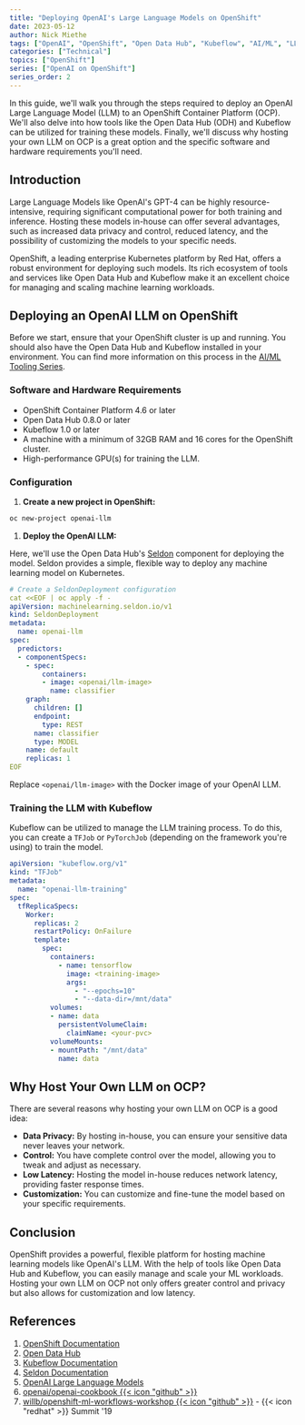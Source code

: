 ```yaml
---
title: "Deploying OpenAI's Large Language Models on OpenShift"
date: 2023-05-12
author: Nick Miethe
tags: ["OpenAI", "OpenShift", "Open Data Hub", "Kubeflow", "AI/ML", "LLM", "Seldon", "TFJob"]
categories: ["Technical"]
topics: ["OpenShift"]
series: ["OpenAI on OpenShift"]
series_order: 2
---
```


In this guide, we'll walk you through the steps required to deploy an OpenAI Large Language Model (LLM) to an OpenShift Container Platform (OCP). We'll also delve into how tools like the Open Data Hub (ODH) and Kubeflow can be utilized for training these models. Finally, we'll discuss why hosting your own LLM on OCP is a great option and the specific software and hardware requirements you'll need.

## Introduction

Large Language Models like OpenAI's GPT-4 can be highly resource-intensive, requiring significant computational power for both training and inference. Hosting these models in-house can offer several advantages, such as increased data privacy and control, reduced latency, and the possibility of customizing the models to your specific needs.

OpenShift, a leading enterprise Kubernetes platform by Red Hat, offers a robust environment for deploying such models. Its rich ecosystem of tools and services like Open Data Hub and Kubeflow make it an excellent choice for managing and scaling machine learning workloads.

## Deploying an OpenAI LLM on OpenShift

Before we start, ensure that your OpenShift cluster is up and running. You should also have the Open Data Hub and Kubeflow installed in your environment. You can find more information on this process in the [AI/ML Tooling Series](/series/ai/ml-ocp-tooling/).

### Software and Hardware Requirements

- OpenShift Container Platform 4.6 or later
- Open Data Hub 0.8.0 or later
- Kubeflow 1.0 or later
- A machine with a minimum of 32GB RAM and 16 cores for the OpenShift cluster.
- High-performance GPU(s) for training the LLM.

### Configuration

1. **Create a new project in OpenShift:**

```bash
oc new-project openai-llm
```

1. **Deploy the OpenAI LLM:**

Here, we'll use the Open Data Hub's [Seldon](https://www.seldon.io/) component for deploying the model. Seldon provides a simple, flexible way to deploy any machine learning model on Kubernetes.

```yaml
# Create a SeldonDeployment configuration
cat <<EOF | oc apply -f -
apiVersion: machinelearning.seldon.io/v1
kind: SeldonDeployment
metadata:
  name: openai-llm
spec:
  predictors:
  - componentSpecs:
    - spec:
        containers:
        - image: <openai/llm-image>
          name: classifier
    graph:
      children: []
      endpoint:
        type: REST
      name: classifier
      type: MODEL
    name: default
    replicas: 1
EOF
```

Replace `<openai/llm-image>` with the Docker image of your OpenAI LLM.

### Training the LLM with Kubeflow

Kubeflow can be utilized to manage the LLM training process. To do this, you can create a `TFJob` or `PyTorchJob` (depending on the framework you're using) to train the model.

```yaml
apiVersion: "kubeflow.org/v1"
kind: "TFJob"
metadata:
  name: "openai-llm-training"
spec:
  tfReplicaSpecs:
    Worker:
      replicas: 2
      restartPolicy: OnFailure
      template:
        spec:
          containers:
            - name: tensorflow
              image: <training-image>
              args:
                - "--epochs=10"
                - "--data-dir=/mnt/data"
          volumes:
          - name: data
            persistentVolumeClaim:
              claimName: <your-pvc>
          volumeMounts:
          - mountPath: "/mnt/data"
            name: data
```

## Why Host Your Own LLM on OCP?

There are several reasons why hosting your own LLM on OCP is a good idea:

- **Data Privacy:** By hosting in-house, you can ensure your sensitive data never leaves your network.
- **Control:** You have complete control over the model, allowing you to tweak and adjust as necessary.
- **Low Latency:** Hosting the model in-house reduces network latency, providing faster response times.
- **Customization:** You can customize and fine-tune the model based on your specific requirements.

## Conclusion

OpenShift provides a powerful, flexible platform for hosting machine learning models like OpenAI's LLM. With the help of tools like Open Data Hub and Kubeflow, you can easily manage and scale your ML workloads. Hosting your own LLM on OCP not only offers greater control and privacy but also allows for customization and low latency.

## References

1. [OpenShift Documentation](https://docs.openshift.com/)
2. [Open Data Hub](https://opendatahub.io/)
3. [Kubeflow Documentation](https://www.kubeflow.org/docs/)
4. [Seldon Documentation](https://docs.seldon.io/projects/seldon-core/en/latest/)
5. [OpenAI Large Language Models](https://platform.openai.com/docs/guides/large-language-models)
6. [openai/openai-cookbook {{< icon "github" >}}](https://github.com/openai/openai-cookbook)
7. [willb/openshift-ml-workflows-workshop {{< icon "github" >}}](https://github.com/willb/openshift-ml-workflows-workshop) - {{< icon "redhat" >}} Summit '19
